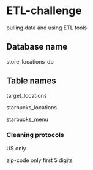 # ETL-challenge

pulling data and using ETL tools

## Database name
store_locations_db

## Table names
target_locations

starbucks_locations

starbucks_menu


### Cleaning protocols
US only

zip-code only first 5 digits
